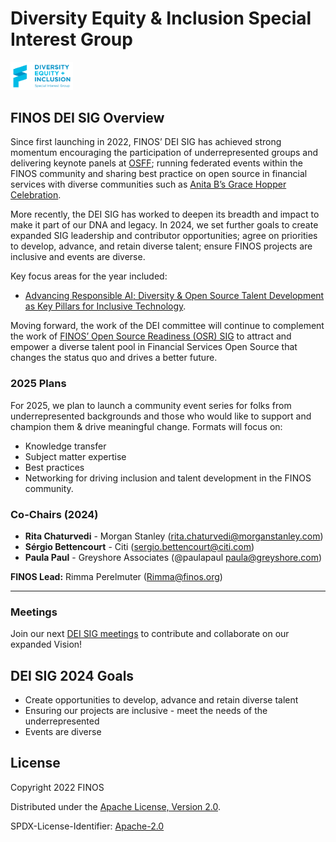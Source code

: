 # Diversity Equity & Inclusion Special Interest Group

<img src=".github/2022.DEI_SIG_Horizontal.png" width="100">

## FINOS DEI SIG Overview

Since first launching in 2022, FINOS’ DEI SIG has achieved strong momentum encouraging the participation of underrepresented groups and delivering keynote panels at [OSFF](https://events.linuxfoundation.org/open-source-finance-forum/); running federated events within the FINOS community and sharing best practice on open source in financial services with diverse communities such as [Anita B’s Grace Hopper Celebration](https://ghc.anitab.org/).

More recently, the DEI SIG has worked to deepen its breadth and impact to make it part of our DNA and legacy. In 2024, we set further goals to create expanded SIG leadership and contributor opportunities; agree on priorities to develop, advance, and retain diverse talent; ensure FINOS projects are inclusive and events are diverse.

Key focus areas for the year included:
- [Advancing Responsible AI; Diversity & Open Source Talent Development as Key Pillars for Inclusive Technology](https://www.finos.org/blog/finos-dei-sig-advances-responsible-ai).

Moving forward, the work of the DEI committee will continue to complement the work of [FINOS’ Open Source Readiness (OSR) SIG](https://www.finos.org/blog/open-source-readiness) to attract and empower a diverse talent pool in Financial Services Open Source that changes the status quo and drives a better future. 

### 2025 Plans
For 2025, we plan to launch a community event series for folks from underrepresented backgrounds and those who would like to support and champion them & drive meaningful change. Formats will focus on:
- Knowledge transfer
- Subject matter expertise
- Best practices
- Networking for driving inclusion and talent development in the FINOS community.

### Co-Chairs (2024)
- **Rita Chaturvedi** - Morgan Stanley (rita.chaturvedi@morganstanley.com)
- **Sérgio Bettencourt** - Citi (sergio.bettencourt@citi.com)
- **Paula Paul** - Greyshore Associates (@paulapaul paula@greyshore.com)

**FINOS Lead:** Rimma Perelmuter (Rimma@finos.org)

---

### Meetings

Join our next [DEI SIG meetings](https://calendar.google.com/calendar/event?action=TEMPLATE&tmeid=dmR0N3NsbmMyNmMza2UxNTM2NDg1MjBzamVfMjAyNDAzMDZUMTcwMDAwWiBmaW5vcy5vcmdfZmFjOG1vMXJmYzZlaHNjZzBkODBmaThqaWdAZw&tmsrc=finos.org_fac8mo1rfc6ehscg0d80fi8jig%40group.calendar.google.com) to contribute and collaborate on our expanded Vision! 

## DEI SIG 2024 Goals

- Create opportunities to develop, advance and retain diverse talent
- Ensuring our projects are inclusive - meet the needs of the underrepresented
- Events are diverse

## License

Copyright 2022 FINOS

Distributed under the [Apache License, Version 2.0](http://www.apache.org/licenses/LICENSE-2.0).

SPDX-License-Identifier: [Apache-2.0](https://spdx.org/licenses/Apache-2.0)


